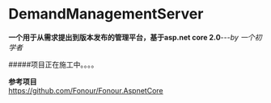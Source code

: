 # DemandManagementServer
**一个用于从需求提出到版本发布的管理平台，基于asp.net core 2.0**---*by 一个初学者*

#####项目正在施工中。。。。

**参考项目**<br/>
https://github.com/Fonour/Fonour.AspnetCore
